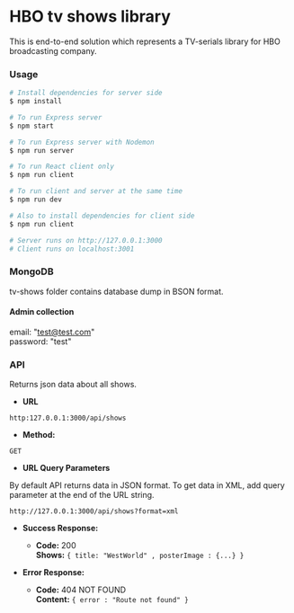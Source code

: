 # HBO tv shows library

This is end-to-end solution which represents a TV-serials library for HBO broadcasting company.

### Usage

```sh
# Install dependencies for server side
$ npm install

# To run Express server
$ npm start

# To run Express server with Nodemon
$ npm run server

# To run React client only
$ npm run client

# To run client and server at the same time
$ npm run dev

# Also to install dependencies for client side
$ npm run client

# Server runs on http://127.0.0.1:3000
# Client runs on localhost:3001
```


### MongoDB

tv-shows folder contains database dump in BSON format.

#### Admin collection

email: "test@test.com" <br />
password: "test"

### API

Returns json data about all shows.

* **URL**

`http:127.0.0.1:3000/api/shows`

* **Method:**

`GET`
  
*  **URL Query Parameters**

By default API returns data in JSON format.
To get data in XML, add query parameter at the end of the URL string.

`http://127.0.0.1:3000/api/shows?format=xml`

* **Success Response:**

  * **Code:** 200 <br />
    **Shows:** `{ title: "WestWorld" , posterImage : {...} }`
 
* **Error Response:**

  * **Code:** 404 NOT FOUND <br />
    **Content:** `{ error : "Route not found" }`